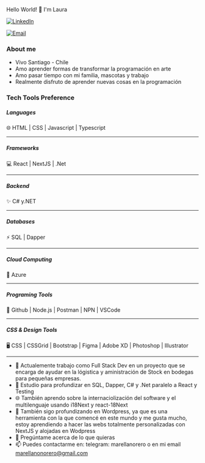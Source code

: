 Hello World!  👋 I'm Laura

<a href="https://www.linkedin.com/in/mlarellanorero/"><img alt="LinkedIn" src="https://img.shields.io/badge/LinkedIn-Laura%20Arellano-blue?style=flat-square&logo=linkedin"></a>

<a href="mailto:marellanonorero@gmail.com"><img alt="Email" src="https://img.shields.io/badge/Email-marellanonorero@gmail.com-blue?style=flat-square&logo=gmail"></a>

<h3>About me</h3>

- Vivo Santiago - Chile
- Amo aprender formas de transformar la programación en arte
- Amo pasar tiempo con mi familia, mascotas y trabajo
- Realmente disfruto de aprender nuevas cosas en la programación

<h3>Tech Tools Preference</h3>


<h5>Languages</h5>
🌐 HTML | CSS | Javascript | Typescript
<hr />
<h5>Frameworks</h5>
💻 React | NextJS | .Net
<hr />
<h5>Backend</h5>
✨ C# y.NET
<hr />
<h5> Databases </h5>
⚡ SQL | Dapper
<hr />
<h5> Cloud Computing </h5>
💬 Azure
<hr />
<h5>Programing Tools</h5>
🔧 Github | Node.js | Postman | NPN | VSCode 
<hr />
<h5>CSS & Design Tools </h5>
🖥 CSS | CSSGrid | Bootstrap | Figma | Adobe XD | Photoshop | Illustrator
<hr />

- 🔭 Actualemente trabajo como Full Stack Dev en un proyecto que se encarga de ayudar en la lógistica y aministración de Stock en bodegas para pequeñas empresas.
- 🌱 Estudio para profundizar en SQL, Dapper, C# y .Net paralelo a React y Testing
- 🌐 También aprendo sobre la internaciolización del software y el multilenguaje usando i18Next y react-18Next
- 👯 También sigo profundizando en Wordpress, ya que es una herramienta con la que comencé en este mundo y me gusta mucho, estoy aprendiendo a hacer las webs totalmente personalizadas con NextJS y alojadas en Wodpress 
- 💬 Pregúntame acerca de lo que quieras
- 📫 Puedes contactarme en: telegram: marellanorero o en mi email marellanonorero@gmail.com

